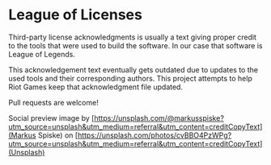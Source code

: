 # League of Licenses

Third-party license acknowledgments is usually a text giving proper credit to the tools that were used to build the software. In our case that software is League of Legends.

This acknowledgement text eventually gets outdated due to updates to the used tools and their corresponding authors. This project attempts to help Riot Games keep that acknowledgment file updated.

Pull requests are welcome!

Social preview image by [https://unsplash.com/@markusspiske?utm_source=unsplash&utm_medium=referral&utm_content=creditCopyText](Markus Spiske) on [https://unsplash.com/photos/cvBBO4PzWPg?utm_source=unsplash&utm_medium=referral&utm_content=creditCopyText](Unsplash)